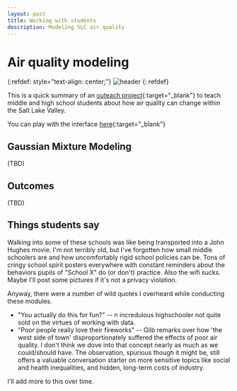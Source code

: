 ```yaml
---
layout: post
title: Working with students
description: Modeling SLC air quality
---
```


# Air quality modeling

{:refdef: style="text-align: center;"}
![header](http://sci.utah.edu/~jimmy/website/asee/asee.png)
{: refdef}

This is a quick summary of an [outeach project](https://vdl.sci.utah.edu/publications/2019_asee_air_quality/){:target="_blank"} to teach middle and high school students about how air quality can change within the Salt Lake Valley.

You can play with the interface [here](https://utahjimmy.github.io/AQ-U_Explorer/){:target="_blank"}

## Gaussian Mixture Modeling

(TBD)

## Outcomes
(TBD)

## Things students say

Walking into some of these schools was like being transported into a John Hughes movie.  I'm not terribly old, but I've forgotten how small middle schoolers are and how uncomfortably rigid school policies can be.  Tons of cringy school spirit posters everywhere with constant reminders about the behaviors pupils of "School X" do (or don't) practice. Also the wifi sucks.  Maybe I'll post some pictures if it's not a privacy violation.

Anyway, there were a number of wild quotes I overheard while conducting these modules.  
* "You actually do this for fun?" -- n incredulous highschooler not quite sold on the virtues of working with data.
* "Poor people really love their fireworks" -- Glib remarks over how 'the west side of town' disproportionately suffered the effects of poor air quality. I don't think we dove into that concept nearly as much as we could/should have.  The observation, spurious though it might be, still offers a valuable conversation starter on more sensitive topics like social and health inequalities, and hidden, long-term costs of industry.

I'll add more to this over time.
